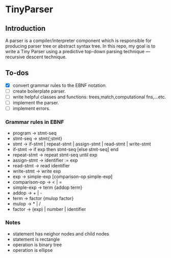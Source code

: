 # TinyParser

## Introduction

A parser is a compiler/interpreter component which is responsible for producing parser tree or abstract syntax tree.
In this repo, my goal is to write a Tiny Parser using a predictive top-down parsing technique — recursive descent technique.

## To-dos

- [x] convert grammar rules to the EBNF notation.
- [ ] create boilerplate parser.
- [ ] write helpful classes and functions: trees,match,computational fns,...etc.
- [ ] implement the parser.
- [ ] implement errors.

### Grammar rules in EBNF

- program -> stmt-seq
- stmt-seq -> stmt{;stmt}
- stmt -> if-stmt | repeat-stmt | assign-stmt | read-stmt | write-stmt
- if-stmt -> if exp then stmt-seq [else stmt-seq] end
- repeat-stmt -> repeat stmt-seq until exp
- assign-stmt -> identifier := exp
- read-stmt -> read identifier
- write-stmt -> write exp
- exp -> simple-exp [comparison-op simple-exp]
- comparison-op -> < | =
- simple-exp -> term {addop term}
- addop -> + | -
- term -> factor {mulop factor}
- mulop -> \* | /
- factor -> (exp) | number | identifier

### Notes

- statement has neighor nodes and child nodes
- statement is rectangle
- operation is binary tree
- operation is ellipse
